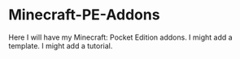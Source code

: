 # Minecraft-PE-Addons

Here I will have my Minecraft: Pocket Edition addons. I might add a template. I might add a tutorial.
